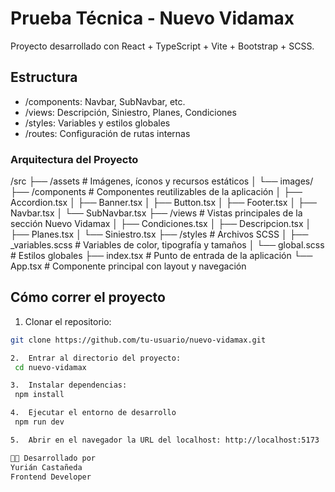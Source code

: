 # Prueba Técnica - Nuevo Vidamax

Proyecto desarrollado con React + TypeScript + Vite + Bootstrap + SCSS.

## Estructura
- /components: Navbar, SubNavbar, etc.
- /views: Descripción, Siniestro, Planes, Condiciones
- /styles: Variables y estilos globales
- /routes: Configuración de rutas internas

### Arquitectura del Proyecto
/src
├── /assets           # Imágenes, íconos y recursos estáticos
│   └── images/
├── /components       # Componentes reutilizables de la aplicación
│   ├── Accordion.tsx
│   ├── Banner.tsx
│   ├── Button.tsx
│   ├── Footer.tsx
│   ├── Navbar.tsx
│   └── SubNavbar.tsx
├── /views            # Vistas principales de la sección Nuevo Vidamax
│   ├── Condiciones.tsx
│   ├── Descripcion.tsx
│   ├── Planes.tsx
│   └── Siniestro.tsx
├── /styles           # Archivos SCSS
│   ├── _variables.scss  # Variables de color, tipografía y tamaños
│   └── global.scss      # Estilos globales
├── index.tsx         # Punto de entrada de la aplicación
└── App.tsx           # Componente principal con layout y navegación

## Cómo correr el proyecto
1.  Clonar el repositorio:
   ```bash
   git clone https://github.com/tu-usuario/nuevo-vidamax.git

2.  Entrar al directorio del proyecto:
    cd nuevo-vidamax

3.	Instalar dependencias:
    npm install

4.  Ejecutar el entorno de desarrollo
    npm run dev

5.	Abrir en el navegador la URL del localhost: http://localhost:5173

👩‍💻 Desarrollado por
Yurián Castañeda
Frontend Developer